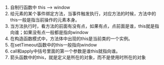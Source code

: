 1. 自制行函数中  this --> window
2. 给元素的某个事件绑定方法，当事件触发执行，对应方法的时候，方法中的this一般是指当前操作的元素本身。
3. 当方法执行时，看方法的前面有没有点，如果有点，点前面是谁，this就是指向谁；如果没有点一般都是指向window
4. 在构造函数模式中，方法体中出现的this是当前类的一个实例。
5. 在setTimeout函数中的this一般指向window
6. call和apply中括号里面的第一个参数是谁this就指向谁。
7. 箭头函数中的this，就是定义是所在的对象，而不是使用时所在的对象